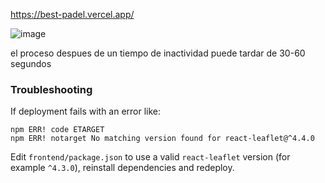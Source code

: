 https://best-padel.vercel.app/

![image](https://github.com/user-attachments/assets/aabc7dc5-d3e5-4731-9adc-630e1b2ddf59)

el proceso despues de un tiempo de inactividad puede tardar de 30-60 segundos

### Troubleshooting

If deployment fails with an error like:

```
npm ERR! code ETARGET
npm ERR! notarget No matching version found for react-leaflet@^4.4.0
```

Edit `frontend/package.json` to use a valid `react-leaflet` version (for example `^4.3.0`), reinstall dependencies and redeploy.
